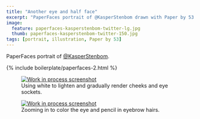 ```yaml
---
title: "Another eye and half face"
excerpt: "PaperFaces portrait of @KasperStenbom drawn with Paper by 53 on an iPad."
image: 
  feature: paperfaces-kasperstenbom-twitter-lg.jpg
  thumb: paperfaces-kasperstenbom-twitter-150.jpg
tags: [portrait, illustration, Paper by 53]
---
```


PaperFaces portrait of [@KasperStenbom](http://twitter.com/KasperStenbom).

{% include boilerplate/paperfaces-2.html %}

<figure>
	<a href="{{ site.url }}/images/paperfaces-kasperstenbom-process-1-lg.jpg"><img src="{{ site.url }}/images/paperfaces-kasperstenbom-process-1-600.jpg" alt="Work in process screenshot"></a>
	<figcaption>Using white to lighten and gradually render cheeks and eye sockets.</figcaption>
</figure>

<figure>
	<a href="{{ site.url }}/images/paperfaces-kasperstenbom-process-2-lg.jpg"><img src="{{ site.url }}/images/paperfaces-kasperstenbom-process-2-600.jpg" alt="Work in process screenshot"></a>
	<figcaption>Zooming in to color the eye and pencil in eyebrow hairs.</figcaption>
</figure>
